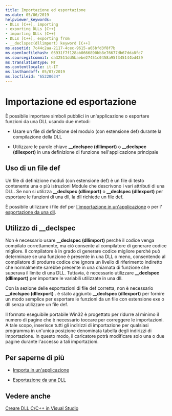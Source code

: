 ```yaml
---
title: Importazione ed esportazione
ms.date: 05/06/2019
helpviewer_keywords:
- DLLs [C++], importing
- exporting DLLs [C++]
- importing DLLs [C++]
- DLLs [C++], exporting from
- __declspec(dllimport) keyword [C++]
ms.assetid: 7c44c2aa-2117-4cec-9615-a65bfd3f8f7b
ms.openlocfilehash: 03931f7f128ab0666890bb8e76677db67dda8fc7
ms.sourcegitcommit: da32511dd5baebe27451c0458a95f345144bd439
ms.translationtype: MT
ms.contentlocale: it-IT
ms.lasthandoff: 05/07/2019
ms.locfileid: "65220634"
---
```

# <a name="importing-and-exporting"></a>Importazione ed esportazione

È possibile importare simboli pubblici in un'applicazione o esportare funzioni da una DLL usando due metodi:

- Usare un file di definizione del modulo (con estensione def) durante la compilazione della DLL

- Utilizzare le parole chiave **__declspec (dllimport)** o **__declspec (dllexport)** in una definizione di funzione nell'applicazione principale

## <a name="using-a-def-file"></a>Uso di un file def

Un file di definizione moduli (con estensione def) è un file di testo contenente una o più istruzioni Module che descrivono i vari attributi di una DLL. Se non si utilizza **__declspec (dllimport)** o **__declspec (dllexport)** per esportare le funzioni di una dll, la dll richiede un file def.

È possibile utilizzare i file def per [l'importazione in un'applicazione](importing-using-def-files.md) o per l' [esportazione da una dll](exporting-from-a-dll-using-def-files.md).

## <a name="using-__declspec"></a>Utilizzo di __declspec

Non è necessario usare **__declspec (dllimport)** perché il codice venga compilato correttamente, ma ciò consente al compilatore di generare codice migliore. Il compilatore è in grado di generare codice migliore perché può determinare se una funzione è presente in una DLL o meno, consentendo al compilatore di produrre codice che ignora un livello di riferimento indiretto che normalmente sarebbe presente in una chiamata di funzione che superava il limite di una DLL. Tuttavia, è necessario utilizzare **__declspec (dllimport)** per importare le variabili utilizzate in una dll.

Con la sezione delle esportazioni di file def corretta, non è necessario **__declspec (dllexport)** . è stato aggiunto **__declspec (dllexport)** per fornire un modo semplice per esportare le funzioni da un file con estensione exe o dll senza utilizzare un file def.

Il formato eseguibile portabile Win32 è progettato per ridurre al minimo il numero di pagine che è necessario toccare per correggere le importazioni. A tale scopo, inserisce tutti gli indirizzi di importazione per qualsiasi programma in un'unica posizione denominata tabella degli indirizzi di importazione. In questo modo, il caricatore potrà modificare solo una o due pagine durante l'accesso a tali importazioni.

## <a name="what-do-you-want-to-do"></a>Per saperne di più

- [Importa in un'applicazione](importing-into-an-application-using-declspec-dllimport.md)

- [Esportazione da una DLL](exporting-from-a-dll.md)

## <a name="see-also"></a>Vedere anche

[Creare DLL C/C++ in Visual Studio](dlls-in-visual-cpp.md)
